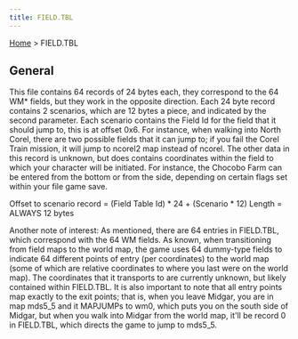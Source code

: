```yaml
---
title: FIELD.TBL
---
```


[Home](Main_Page.md) > FIELD.TBL

## General

This file contains 64 records of 24 bytes each, they correspond to the 64 WM\* fields, but they work in the opposite direction. Each 24 byte record contains 2 scenarios, which are 12 bytes a piece, and indicated by the second parameter. Each scenario contains the Field Id for the field that it should jump to, this is at offset 0x6. For instance, when walking into North Corel, there are two possible fields that it can jump to; if you fail the Corel Train mission, it will jump to ncorel2 map instead of ncorel. The other data in this record is unknown, but does contains coordinates within the field to which your character will be initiated. For instance, the Chocobo Farm can be entered from the bottom or from the side, depending on certain flags set within your file game save.

Offset to scenario record = (Field Table Id) \* 24 + (Scenario \* 12) Length = ALWAYS 12 bytes

Another note of interest: As mentioned, there are 64 entries in FIELD.TBL, which correspond with the 64 WM fields. As known, when transitioning from field maps to the world map, the game uses 64 dummy-type fields to indicate 64 different points of entry (per coordinates) to the world map (some of which are relative coordinates to where you last were on the world map). The coordinates that it transports to are currently unknown, but likely contained within FIELD.TBL. It is also important to note that all entry points map exactly to the exit points; that is, when you leave Midgar, you are in map mds5\_5 and it MAPJUMPs to wm0, which puts you on the south side of Midgar, but when you walk into Midgar from the world map, it'll be record 0 in FIELD.TBL, which directs the game to jump to mds5\_5.
